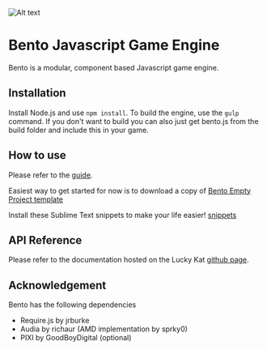 ![Alt text](icons/bento-header.png?raw=true "Bento")

# Bento Javascript Game Engine

Bento is a modular, component based Javascript game engine. 

## Installation

Install Node.js and use `npm install`. To build the engine, use the `gulp` command. If you don't want to build you can also just get bento.js from the build folder and include this in your game.

## How to use

Please refer to the [guide](guide.md).

Easiest way to get started for now is to download a copy of [Bento Empty Project template](https://github.com/LuckyKat/Bento-Empty-Project)

Install these Sublime Text snippets to make your life easier! [snippets](https://gist.github.com/HernanZh/d12d81cd2de72c735171e866f5236632)

## API Reference

Please refer to the documentation hosted on the Lucky Kat [github page](https://luckykat.github.io/Bento/).

## Acknowledgement

Bento has the following dependencies

* Require.js by jrburke
* Audia by richaur (AMD implementation by sprky0)
* PIXI by GoodBoyDigital (optional)
